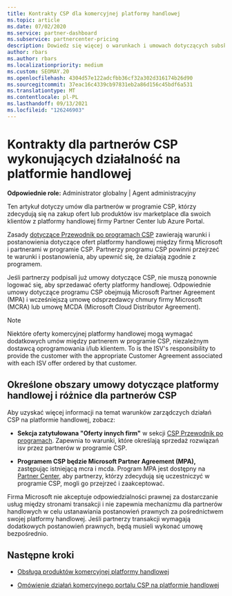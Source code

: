 ```yaml
---
title: Kontrakty CSP dla komercyjnej platformy handlowej
ms.topic: article
ms.date: 07/02/2020
ms.service: partner-dashboard
ms.subservice: partnercenter-pricing
description: Dowiedz się więcej o warunkach i umowach dotyczących subskrypcji produktów innych firm isv zakupionych przez partnerów CSP na platformie handlowej.
author: rbars
ms.author: rbars
ms.localizationpriority: medium
ms.custom: SEOMAY.20
ms.openlocfilehash: 4304d57e122adcfbb36cf32a302d316174b26d90
ms.sourcegitcommit: 37eac16c4339cb97831eb2a86d156c45bdf6a531
ms.translationtype: MT
ms.contentlocale: pl-PL
ms.lasthandoff: 09/13/2021
ms.locfileid: "126246903"
---
```

# <a name="contracts-for-csp-partners-doing-business-in-the-commercial-marketplace"></a>Kontrakty dla partnerów CSP wykonujących działalność na platformie handlowej


**Odpowiednie role:** Administrator globalny | Agent administracyjny

Ten artykuł dotyczy umów dla partnerów w programie CSP, którzy zdecydują się na zakup ofert lub produktów isv marketplace dla swoich klientów z platformy handlowej firmy Partner Center lub Azure Portal.

Zasady [dotyczące Przewodnik po programach CSP](https://go.microsoft.com/fwlink/p/?LinkId=617100) zawierają warunki i postanowienia dotyczące ofert platformy handlowej między firmą Microsoft i partnerami w programie CSP. Partnerzy programu CSP powinni przejrzeć te warunki i postanowienia, aby upewnić się, że działają zgodnie z programem.  

Jeśli partnerzy podpisali już umowy dotyczące CSP, nie muszą ponownie logować się, aby sprzedawać oferty platformy handlowej. Odpowiednie umowy dotyczące programu CSP obejmują Microsoft Partner Agreement (MPA) i wcześniejszą umowę odsprzedawcy chmury firmy Microsoft (MCRA) lub umowę MCDA (Microsoft Cloud Distributor Agreement).

>[!NOTE]
> Niektóre oferty komercyjnej platformy handlowej mogą wymagać dodatkowych umów między partnerem w programie CSP, niezależnym dostawcą oprogramowania i/lub klientem. To is the ISV's responsibility to provide the customer with the appropriate Customer Agreement associated with each ISV offer ordered by that customer.

## <a name="specific-marketplace-contract-areas-and-distinctions-for-csp-partners"></a>Określone obszary umowy dotyczące platformy handlowej i różnice dla partnerów CSP

Aby uzyskać więcej informacji na temat warunków zarządczych działań CSP na platformie handlowej, zobacz:

- **Sekcja zatytułowana "Oferty innych firm"** w sekcji [CSP Przewodnik po programach](https://go.microsoft.com/fwlink/p/?LinkId=617100). Zapewnia to warunki, które określają sprzedaż rozwiązań isv przez partnerów w programie CSP.

- **Programem CSP będzie Microsoft Partner Agreement (MPA),** zastępując istniejącą mcra i mcda. Program MPA jest dostępny na [Partner Center,](https://partner.microsoft.com/pcv/dashboard/overview) aby partnerzy, którzy zdecydują się uczestniczyć w programie CSP, mogli go przejrzeć i zaakceptować.
  
Firma Microsoft nie akceptuje odpowiedzialności prawnej za dostarczanie usług między stronami transakcji i nie zapewnia mechanizmu dla partnerów handlowych w celu ustanawiania postanowień prawnych za pośrednictwem swojej platformy handlowej. Jeśli partnerzy transakcji wymagają dodatkowych postanowień prawnych, będą musieli wykonać umowę bezpośrednio.

## <a name="next-steps"></a>Następne kroki

- [Obsługa produktów komercyjnej platformy handlowej](csp-commercial-marketplace-support.md)

- [Omówienie działań komercyjnego portalu CSP na platformie handlowej](csp-commercial-marketplace-overview.md)

